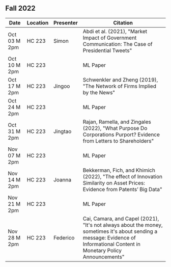 ## Fall 2022

| Date         | Location |Presenter         | Citation        |
|--------------|----------|------------------|-----------------|
| Oct 03 M 2pm | HC 223   | Simon            | Abdi et al. (2021), "Market Impact of Government Communication: The Case of Presidential Tweets"   | 
| Oct 10 M 2pm | HC 223   |                  | ML Paper        | 
| Oct 17 M 2pm | HC 223   | Jingoo           | Schwenkler and Zheng (2019), "The Network of Firms Implied by the News"   |
| Oct 24 M 2pm | HC 223   |                  | ML Paper        |  
| Oct 31 M 2pm | HC 223   | Jingtao          | Rajan, Ramella, and Zingales (2022), "What Purpose Do Corporations Purport? Evidence from Letters to Shareholders"   | 
| Nov 07 M 2pm | HC 223   |                  | ML Paper        | 
| Nov 14 M 2pm | HC 223   | Joanna           | Bekkerman, Fich, and Khimich (2022), "The effect of Innovation Similarity on Asset Prices: Evidence from Patents’ Big Data"   | 
| Nov 21 M 2pm | HC 223   |                  | ML Paper        |  
| Nov 28 M 2pm | HC 223   | Federico         | Cai, Camara, and Capel (2021), "It's not always about the money, sometimes it's about sending a message: Evidence of Informational Content in Monetary Policy Announcements"   | 


